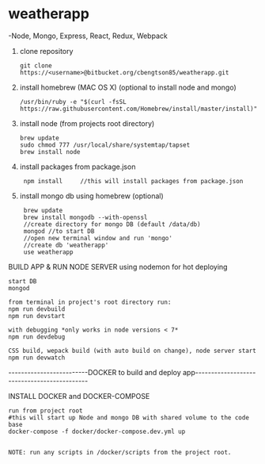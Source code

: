 # weatherapp

-Node, Mongo, Express, React, Redux, Webpack

1)	clone repository

		git clone https://<username>@bitbucket.org/cbengtson85/weatherapp.git

2)	install homebrew (MAC OS X) (optional to install node and mongo)

		/usr/bin/ruby -e "$(curl -fsSL https://raw.githubusercontent.com/Homebrew/install/master/install)"

3)	install node (from projects root directory)

		brew update
		sudo chmod 777 /usr/local/share/systemtap/tapset
		brew install node

4) install packages from package.json  

		npm install     //this will install packages from package.json


5) install mongo db using homebrew (optional)

		brew update
		brew install mongodb --with-openssl
		//create directory for mongo DB (default /data/db)
		mongod //to start DB
		//open new terminal window and run 'mongo'
		//create db 'weatherapp'
		use weatherapp


BUILD APP & RUN NODE SERVER using nodemon for hot deploying

	start DB
	mongod

	from terminal in project's root directory run:
	npm run devbuild
	npm run devstart

	with debugging *only works in node versions < 7*
	npm run devdebug

	CSS build, wepack build (with auto build on change), node server start
	npm run devwatch


-------------------------DOCKER to build and deploy app--------------------------------------------

INSTALL DOCKER and DOCKER-COMPOSE

	run from project root
	#this will start up Node and mongo DB with shared volume to the code base
	docker-compose -f docker/docker-compose.dev.yml up


	NOTE: run any scripts in /docker/scripts from the project root.
